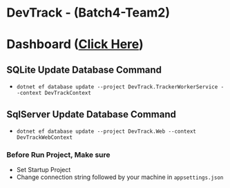 # DevTrack - (Batch4-Team2)


# Dashboard ([Click Here](https://docs.google.com/spreadsheets/d/1xR6lKH0TGh9GXPU_OSNLcdOhsllZe78vo3er4UQCNBg/edit?ts=60051279#gid=1041983261))

## SQLite Update Database Command
- `dotnet ef database update --project DevTrack.TrackerWorkerService --context DevTrackContext`

## SqlServer Update Database Command
- `dotnet ef database update --project DevTrack.Web --context DevTrackWebContext`




### Before Run Project, Make sure
- Set Startup Project
- Change connection string followed by your machine in `appsettings.json`
